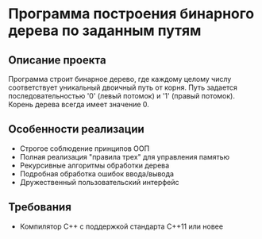 # Программа построения бинарного дерева по заданным путям

## Описание проекта

Программа строит бинарное дерево, где каждому целому числу соответствует уникальный двоичный путь от корня. Путь задается последовательностью '0' (левый потомок) и '1' (правый потомок). Корень дерева всегда имеет значение 0.

## Особенности реализации

- Строгое соблюдение принципов ООП
- Полная реализация "правила трех" для управления памятью
- Рекурсивные алгоритмы обработки дерева
- Подробная обработка ошибок ввода/вывода
- Дружественный пользовательский интерфейс

## Требования

- Компилятор C++ с поддержкой стандарта C++11 или новее
